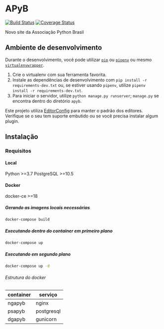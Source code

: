 # APyB

[![Build Status](https://travis-ci.org/pythonbrasil/apyb.svg?branch=master)](https://travis-ci.org/pythonbrasil/apyb)
[![Coverage Status](https://coveralls.io/repos/github/pythonbrasil/apyb/badge.svg?branch=master)](https://coveralls.io/github/pythonbrasil/apyb?branch=master)

Novo site da Associação Python Brasil

## Ambiente de desenvolvimento

Durante o desenvolvimento, você pode utilizar
[`pip`](https://pip.pypa.io/en/stable/installing/) ou
[`pipenv`](https://pipenv.readthedocs.io/en/latest/) ou mesmo
[`virtualenvwrapper`](https://virtualenvwrapper.readthedocs.io/en/latest/install.html).

1. Crie o virtualenv com sua ferramenta favorita.
2. Instale as dependências de desenvolvimento com
   `pip install -r requirements-dev.txt` ou, se estiver
   usando `pipenv`, utilize
   `pipenv install -r requirements-dev.txt`.
3. Para iniciar o servidor, utilize `python manage.py runserver`; `manage.py`
   se encontra dentro do diretório `apyb`.

Este projeto utiliza [EditorConfig](https://editorconfig.org/) para manter o
padrão dos editores. Verifique se o seu tem suporte embutido ou se você precisa
instalar algum plugin.

## Instalação

### Requisitos

#### Local

Python >=3.7
PostgreSQL >=10.5

#### Docker

docker-ce >=18

##### Gerando as imagens locais necessárias

```sh
docker-compose build
```

##### Executando dentro do container em primeiro plano

```sh
docker-compose up
```

##### Executando em segundo plano

```sh
docker-compose up -d
```

###### Estrutura do docker

container | serviço
-|-
ngapyb | nginx
psapyb | postgresql
dgapyb | gunicorn

